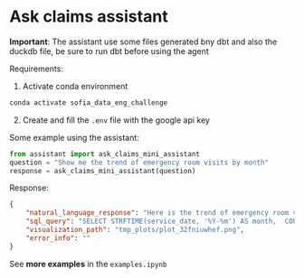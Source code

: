 # Ask claims assistant

**Important**: The assistant use some files generated bny dbt and also the duckdb file, be sure to run dbt before using the agent

Requirements:

1. Activate conda environment
```bash
conda activate sofia_data_eng_challenge
```

2. Create and fill the `.env` file with the google api key

Some example using the assistant:

```python
from assistant import ask_claims_mini_assistant
question = "Show me the trend of emergency room visits by month"
response = ask_claims_mini_assistant(question)
```

Response:

```json
{
    "natural_language_response": "Here is the trend of emergency room visits by month.",
    "sql_query": "SELECT STRFTIME(service_date, '%Y-%m') AS month,  COUNT(claim_id) AS number_of_visitsFROM stg_claimsWHERE  place_of_service = 'Emergency Room'GROUP BY  monthORDER BY  month;",
    "visualization_path": "tmp_plots/plot_32fniuwhef.png",
    "error_info": ""
}
```


See **more examples** in the `examples.ipynb`